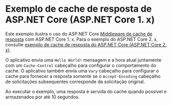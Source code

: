 # <a name="aspnet-core-response-caching-sample-aspnet-core-1x"></a>Exemplo de cache de resposta de ASP.NET Core (ASP.NET Core 1. x)

Este exemplo ilustra o uso do ASP.NET Core [Middleware de cache de resposta](xref:performance/caching/middleware) com ASP.NET Core 1. x. Para o exemplo do ASP.NET Core 2. x, consulte [exemplo de cache de resposta do ASP.NET Core (ASP.NET Core 2. x)](https://github.com/aspnet/Docs/tree/master/aspnetcore/performance/caching/middleware/samples/2.x).

O aplicativo envia uma `Hello World!` mensagem e a hora atual juntamente com um `Cache-Control` cabeçalho para configurar o comportamento do cache. O aplicativo também envia uma `Vary` cabeçalho para configurar o cache para fornecer a resposta somente se o `Accept-Encoding` cabeçalho de solicitações subsequentes corresponde da solicitação original.

Ao executar o exemplo, uma resposta é servida do cache quando possível e armazenados por até 10 segundos.
